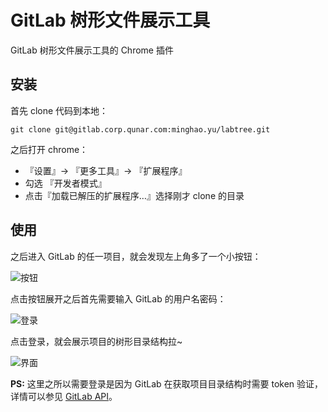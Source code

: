 
# GitLab 树形文件展示工具

GitLab 树形文件展示工具的 Chrome 插件

## 安装

首先 clone 代码到本地：

    git clone git@gitlab.corp.qunar.com:minghao.yu/labtree.git

之后打开 chrome：

- 『设置』-> 『更多工具』-> 『扩展程序』
- 勾选 『开发者模式』
- 点击『加载已解压的扩展程序…』选择刚才 clone 的目录

## 使用

之后进入 GitLab 的任一项目，就会发现左上角多了一个小按钮：

![按钮](http://7xnghq.com1.z0.glb.clouddn.com/gitlab-tree-01.png)

点击按钮展开之后首先需要输入 GitLab 的用户名密码：

![登录](http://7xnghq.com1.z0.glb.clouddn.com/gitlab-tree-02.png)

点击登录，就会展示项目的树形目录结构拉~

![界面](http://7xnghq.com1.z0.glb.clouddn.com/gitlab-tree-03.png)

**PS:** 这里之所以需要登录是因为 GitLab 在获取项目目录结构时需要 token 验证，详情可以参见 [GitLab API](http://gitlab.corp.qunar.com/help/api/README.md)。
